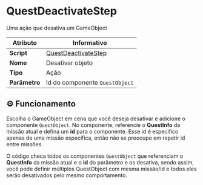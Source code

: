 ﻿# QuestDeactivateStep

Uma ação que desativa um GameObject

| Atributo | Informativo |
| -- | -- |
| **Script** | [QuestDeactivateStep](../../../RPG/Assets/Resources/QuestSteps/QuestDeactivateStep.cs) |
| **Nome** | Desativar objeto |
| **Tipo** | Ação |
| **Parâmetro** | Id do componente `QuestObject` |

## ⚙️ Funcionamento

Escolha o GameObject em cena que você deseja desativar e adicione o componente `QuestObject`. No componente, referencie o **QuestInfo** da missão atual e defina um **id** para o componente. Esse id é especifico apenas de uma missão especifica, então não se preocupe em repetir id entre missões.

O código checa todos os componentes `QuestObject` que referenciam o **QuestInfo** da missão atual e o **id** do parâmetro e os desativa, sendo assim, você pode definir múltiplos QuestObject com mesma missão/id e todos eles serão desativados pelo mesmo comportamento.
